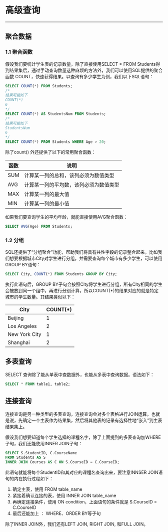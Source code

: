 # 高级查询

------

## 聚合数据 

### 1.1 聚合函数

假设我们要统计学生表的记录数量，除了直接使用SELECT * FROM Students得到结果集后，通过手动查询数量这种麻烦的方法外，我们可以使用SQL提供的聚合函数 COUNT，快速获得结果。以查询有多少学生为例，我们以下SQL语句：

```sql
SELECT COUNT(*) FROM Students;
/*
结果可能如下
COUNT(*)
6
*/
SELECT COUNT(*) AS StudentsNum FROM Students;
/*
结果可能如下
StudentsNum
6
*/
SELECT COUNT(*) FROM Students WHERE Age > 20;
```

除了count() 外还提供了以下的常用聚合函数：

| 函数 | 说明                                   |
| ---- | -------------------------------------- |
| SUM  | 计算某一列的总和，该列必须为数值类型   |
| AVG  | 计算某一列的平均数，该列必须为数值类型 |
| MAX  | 计算某一列的最大值                     |
| MIN  | 计算某一列的最小值                     |

如果我们要查询学生的平均年龄，就能直接使用AVG聚合函数：

```sql
SELECT AVG(Age) FROM Students;
```

### 1.2 分组

SQL还提供了“分组聚合”功能，帮助我们将具有共性字段的记录整合起来。比如我们想要根据城市City对学生进行分组，并需要查询每个城市有多少学生，可以使用GROUP BY语句：

```sql
SELECT City, COUNT(*) FROM Students GROUP BY City;
```

执行此语句后，GROUP BY子句会按照City将学生进行分组，所有City相同的学生会被放到同一个组中，再进行分别计算，所以COUNT(*)的结果对应的就是特定城市的学生数量。其结果类似以下：

| City          | COUNT(*) |
| ------------- | -------- |
| Beijing       | 1        |
| Los Angeles   | 2        |
| New York City | 1        |
| Shanghai      | 2        |



## 多表查询

SELECT 查询除了能从单表中查数据外，也能从多表中查询数据。语法如下：

```sql
SELECT * FROM table1, table2;
```

## 连接查询

连接查询是另一种类型的多表查询，连接查询会对多个表格进行JOIN运算。也就是说，先确定一个主表作为结果集，然后将其他表的记录有选择性地“嵌入”到主表结果集上。

假设我们想要知道每个学生选择的课程名字，除了上面提到的多表查询加WHERE子句，我们还能使用INNER JOIN子句：

```sql
SELECT S.StudentID, C.CourseName 
FROM Students AS S 
INNER JOIN Courses AS C ON S.CourseID = C.CourseID;
```

此语句就能将每个StudentID和其对应的课程名查询出来，要注意INNSER JOIN语句的内在执行过程如下：

1. 确定主表，使用 FROM table_name
2. 紧接着确认连接的表，使用 INNER JOIN table_name
3. 再确定连接条件，使用 ON condition，上面语句的条件就是 S.CourseID = C.CourseID
4. 最后还能加上 ： WHERE、ORDER BY等子句

除了INNER JOIN外，我们还有LEFT JOIN, RIGHT JOIN, 和FULL JOIN。